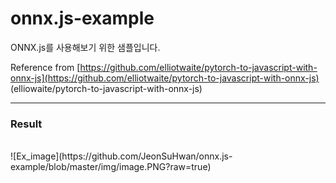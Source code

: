# onnx.js-example
ONNX.js를 사용해보기 위한 샘플입니다.


Reference from [https://github.com/elliotwaite/pytorch-to-javascript-with-onnx-js](https://github.com/elliotwaite/pytorch-to-javascript-with-onnx-js) 
(elliowaite/pytorch-to-javascript-with-onnx-js)

-------------------------------------------------------------------

<h3>Result</h3>
<br>
![Ex_image](https://github.com/JeonSuHwan/onnx.js-example/blob/master/img/image.PNG?raw=true)
